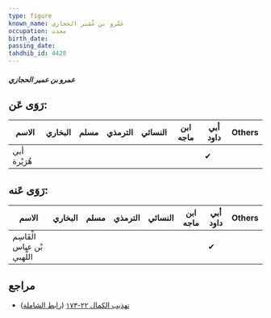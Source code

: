 ```yaml
---
type: figure
known_name: عَمْرو بن عُمَير الحجازي
occupation: محدث
birth_date:
passing_date:
tahdhib_id: 4420
---
```

##### عمرو بن عمير الحجازي

## رَوَى عَن:
| الاسم        | البخاري | مسلم | الترمذي | النسائي | ابن ماجه | أبي داود | Others |
| ------------ | ------- | ---- | ------- | ------- | -------- | -------- | ------ |
| أبي هُرَيْرة |         |      |         |         |          | ✔        |        |
## رَوَى عَنه:
| الاسم                       | البخاري | مسلم | الترمذي | النسائي | ابن ماجه | أبي داود | Others |
| --------------------------- | ------- | ---- | ------- | ------- | -------- | -------- | ------ |
| الْقَاسِم بْن عباس اللَّهبي |         |      |         |         |          | ✔        |        |
## مراجع
- [تهذيب الكمال ٢٢-١٧٣](obsidian://open?vault=Tahdhib-al-Kamal&file=Figures/٤٤٢٠-عمرو%20بن%20عمير%20الحجازي) ([رابط الشاملة](https://shamela.ws/book/3722/11426))